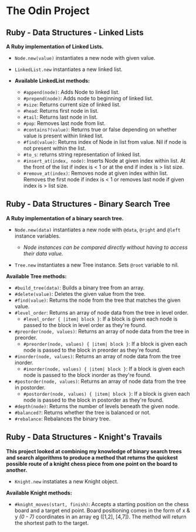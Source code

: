 # The Odin Project

## Ruby - Data Structures - Linked Lists 

**A Ruby implementation of Linked Lists.**

- `Node.new(value)` instantiates a new node with given value.

- `LinkedList.new` instantiates a new linked list.

- **Available LinkedList methods:**

  - `#append(node)`: Adds Node to linked list.
  - `#prepend(node)`: Adds node to beginning of linked list.
  - `#size`: Returns current size of linked list.
  - `#head`: Returns first node in list.
  - `#tail`: Returns last node in list.
  - `#pop`: Removes last node from list.
  - `#contains?(value)`: Returns true or false depending on whether value is present within linked list.
  - `#find(value)`: Returns index of Node in list from value. Nil if node is not present within the list.
  - `#to_s`: returns string representation of linked list.
  - `#insert_at(index, node)`: Inserts Node at given index within list. At the front of the list if index is < 1 or at the end if index is > list size.
  - `#remove_at(index)`: Removes node at given index within list. Removes the first node if index is < 1 or removes last node if given index is > list size.

## Ruby - Data Structures - Binary Search Tree

**A Ruby implementation of a binary search tree.**

- `Node.new(data)` instantiates a new node with `@data`, `@right` and `@left` instance variables.
  - *Node instances can be compared directly without having to access their data value.*

- `Tree.new` instantiates a new Tree instance. Sets `@root` variable to nil.

**Available Tree methods:**

- `#build_tree(data)`: Builds a binary tree from an array.
- `#delete(value)`: Deletes the given value from the tree.
- `#find(value)`: Returns the node from the tree that matches the given value.
- `#level_order`: Returns an array of node data from the tree in level order.
  - `#level_order { |item| block }`: If a block is given each node is passed to the block in level order as they're found.
- `#preorder(node, values)`: Returns an array of node data from the tree in preorder.
  - `#preorder(node, values) { |item| block }`: If a block is given each node is passed to the block in preorder as they're found.
- `#inorder(node, values)`: Returns an array of node data from the tree inorder.
  - `#inorder(node, values) { |item| block }`: If a block is given each node is passed to the block inorder as they're found.
- `#postorder(node, values)`: Returns an array of node data from the tree in postorder.
  - `#postorder(node, values) { |item| block }`: If a block is given each node is passed to the block in postorder as they're found.
- `#depth(node)`: Returns the number of levels beneath the given node.
- `#balanced?`: Returns whether the tree is balanced or not.
- `#rebalance`: Rebalances the binary tree.

## Ruby - Data Structures - Knight's Travails

**This project looked at combining my knowledge of binary search trees and search algorithms to produce a method that returns the quickest possible route of a knight chess piece from one point on the board to another.**

-  `Knight.new` instatiates a new Knight object.

**Available Knight methods:**

- `#knight_moves(start, finish)`: Accepts a starting position on the chess board and a target end point. Board positioning comes in the form of x & y *(0 - 7)* coordinates in an array eg ([1,2], [4,7]). The method will return the shortest path to the target.


